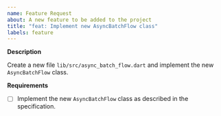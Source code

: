 ```yaml
---
name: Feature Request
about: A new feature to be added to the project
title: "feat: Implement new AsyncBatchFlow class"
labels: feature
---
```


**Description**

Create a new file `lib/src/async_batch_flow.dart` and implement the new `AsyncBatchFlow` class.

**Requirements**

- [ ] Implement the new `AsyncBatchFlow` class as described in the specification.
